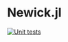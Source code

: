 # Newick.jl

[![Unit tests](https://github.com/CiaranOMara/Newick.jl/workflows/Unit%20tests/badge.svg)](https://github.com/CiaranOMara/Newick.jl/actions?query=workflow%3A%22Unit+tests%22)
